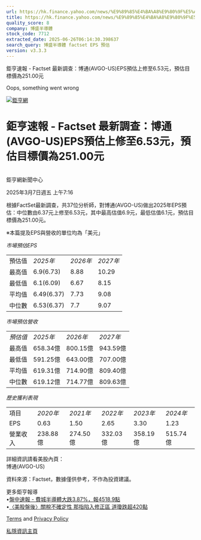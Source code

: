 ```yaml
---
url: https://hk.finance.yahoo.com/news/%E9%89%85%E4%BA%A8%E9%80%9F%E5%A0%B1-factset-%E6%9C%80%E6%96%B0%E8%AA%BF%E6%9F%A5-%E5%8D%9A%E9%80%9A-avgo-121617104.html
title: https://hk.finance.yahoo.com/news/%E9%89%85%E4%BA%A8%E9%80%9F%E5%A0%B1-factset-%E6%9C%80%E6%96%B0%E8
quality_score: 8
company: 博盛半導體
stock_code: 7712
extracted_date: 2025-06-26T06:14:30.398637
search_query: 博盛半導體 factset EPS 預估
version: v3.3.3
---
```


鉅亨速報 - Factset 最新調查：博通(AVGO-US)EPS預估上修至6.53元，預估目標價為251.00元 


Oops, something went wrong

 

[![鉅亨網](https://s.yimg.com/ny/api/res/1.2/UM5hrThmhlnSiBO4o4qlLg--/YXBwaWQ9aGlnaGxhbmRlcjt3PTE0NjtoPTQ4O2NmPXdlYnA-/https://s.yimg.com/os/creatr-uploaded-images/2020-01/147c7630-36ab-11ea-ae7c-5ee7a0016555)](http://www.cnyes.com/ "鉅亨網")

# 鉅亨速報 - Factset 最新調查：博通(AVGO-US)EPS預估上修至6.53元，預估目標價為251.00元

![](data:image/gif;base64,R0lGODlhAQABAIAAAAAAAP///ywAAAAAAQABAAACAUwAOw==)

鉅亨網新聞中心

2025年3月7日週五 上午7:16

根據FactSet最新調查，共37位分析師，對博通(AVGO-US)做出2025年EPS預估：中位數由6.37元上修至6.53元，其中最高估值6.9元，最低估值6.1元，預估目標價為251.00元。

※本篇提及EPS與營收的單位均為「美元」

*市場預估EPS*

|  |  |  |  |
| --- | --- | --- | --- |
| 預估值 | *2025年* | *2026年* | *2027年* |
| 最高值 | 6.9(6.73) | 8.88 | 10.29 |
| 最低值 | 6.1(6.09) | 6.67 | 8.15 |
| 平均值 | 6.49(6.37) | 7.73 | 9.08 |
| 中位數 | 6.53(6.37) | 7.7 | 9.07 |

*市場預估營收*

|  |  |  |  |
| --- | --- | --- | --- |
| *預估值* | *2025年* | *2026年* | *2027年* |
| 最高值 | 658.34億 | 800.15億 | 943.59億 |
| 最低值 | 591.25億 | 643.00億 | 707.00億 |
| 平均值 | 619.31億 | 714.90億 | 809.40億 |
| 中位數 | 619.12億 | 714.77億 | 809.63億 |

*歷史獲利表現*

|  |  |  |  |  |  |
| --- | --- | --- | --- | --- | --- |
| 項目 | *2020年* | *2021年* | *2022年* | *2023年* | *2024年* |
| EPS | 0.63 | 1.50 | 2.65 | 3.30 | 1.23 |
| 營業收入 | 238.88億 | 274.50億 | 332.03億 | 358.19億 | 515.74億 |

詳細資訊請看美股內頁：  
博通(AVGO-US)

資料來源：Factset，數據僅供參考，不作為投資建議。

更多鉅亨報導  
•[盤中速報 - 費城半導體大跌3.87%，報4518.9點](https://news.cnyes.com/news/id/5886775?utm_source=yahoo&utm_medium=RSS&utm_campaign=relate)  
•[〈美股盤後〉關稅不確定性 那指陷入修正區 道瓊跌超420點](https://news.cnyes.com/news/id/5886842?utm_source=yahoo&utm_medium=RSS&utm_campaign=relate)

[Terms](https://guce.yahoo.com/terms?locale=zh-Hant-HK)  and [Privacy Policy](https://guce.yahoo.com/privacy-policy?locale=zh-Hant-HK)

[私隱資訊主頁](https://guce.yahoo.com/privacy-dashboard?locale=zh-Hant-HK)
